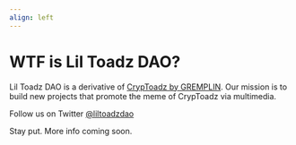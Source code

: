 ```yaml
---
align: left
---
```


# WTF is Lil Toadz DAO?

Lil Toadz DAO is a derivative of [CrypToadz by GREMPLIN](https://www.cryptoadz.io/). Our mission is to build new projects that promote the meme of CrypToadz via multimedia.

Follow us on Twitter [@liltoadzdao](https://twitter.com/LilToadzDAO)

Stay put. More info coming soon.